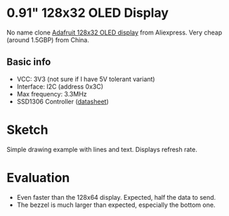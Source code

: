 # 0.91" 128x32 OLED Display

No name clone [Adafruit 128x32 OLED display](https://www.adafruit.com/product/931) from Aliexpress. Very cheap (around 1.5GBP) from China.

## Basic info

- VCC: 3V3 (not sure if I have 5V tolerant variant)
- Interface: I2C (address 0x3C)
- Max frequency: 3.3MHz
- SSD1306 Controller ([datasheet](https://cdn-shop.adafruit.com/datasheets/SSD1306.pdf))

# Sketch

Simple drawing example with lines and text. Displays refresh rate.

# Evaluation

- Even faster than the 128x64 display. Expected, half the data to send.
- The bezzel is much larger than expected, especially the bottom one.

